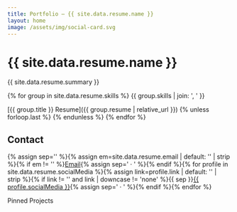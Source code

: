 ```yaml
---
title: Portfolio — {{ site.data.resume.name }}
layout: home
image: /assets/img/social-card.svg
---
```


# {{ site.data.resume.name }}

{{ site.data.resume.summary }}

{% for group in site.data.resume.skills %}
{{ group.skills | join: ', ' }}

[{{ group.title }} Resume]({{ group.resume | relative_url }})
{% unless forloop.last %}
{% endunless %}
{% endfor %}

<h2 id="contact">Contact</h2><p>{% assign sep='' %}{% assign em=site.data.resume.email | default: '' | strip %}{% if em != '' %}<a href="mailto:{{ em }}">Email</a>{% assign sep=' · ' %}{% endif %}{% for profile in site.data.resume.socialMedia %}{% assign link=profile.link | default: '' | strip %}{% if link != '' and link | downcase != 'none' %}{{ sep }}<a href="{{ link }}">{{ profile.socialMedia }}</a>{% assign sep=' · ' %}{% endif %}{% endfor %}</p>

Pinned Projects